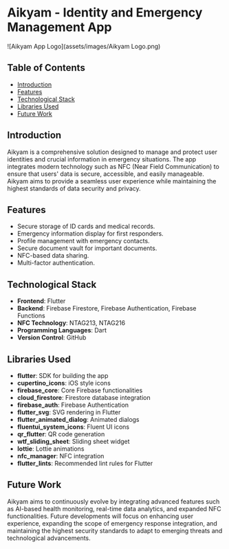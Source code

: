 # Aikyam - Identity and Emergency Management App

![Aikyam App Logo](assets/images/Aikyam Logo.png)

## Table of Contents
- [Introduction](#introduction)
- [Features](#features)
- [Technological Stack](#technological-stack)
- [Libraries Used](#libraries-used)
- [Future Work](#future-work)


## Introduction
Aikyam is a comprehensive solution designed to manage and protect user identities and crucial information in emergency situations. The app integrates modern technology such as NFC (Near Field Communication) to ensure that users' data is secure, accessible, and easily manageable. Aikyam aims to provide a seamless user experience while maintaining the highest standards of data security and privacy.

## Features
- Secure storage of ID cards and medical records.
- Emergency information display for first responders.
- Profile management with emergency contacts.
- Secure document vault for important documents.
- NFC-based data sharing.
- Multi-factor authentication.


## Technological Stack
- **Frontend**: Flutter
- **Backend**: Firebase Firestore, Firebase Authentication, Firebase Functions
- **NFC Technology**: NTAG213, NTAG216
- **Programming Languages**: Dart
- **Version Control**: GitHub


## Libraries Used
- **flutter**: SDK for building the app
- **cupertino_icons**: iOS style icons
- **firebase_core**: Core Firebase functionalities
- **cloud_firestore**: Firestore database integration
- **firebase_auth**: Firebase Authentication
- **flutter_svg**: SVG rendering in Flutter
- **flutter_animated_dialog**: Animated dialogs
- **fluentui_system_icons**: Fluent UI icons
- **qr_flutter**: QR code generation
- **wtf_sliding_sheet**: Sliding sheet widget
- **lottie**: Lottie animations
- **nfc_manager**: NFC integration
- **flutter_lints**: Recommended lint rules for Flutter

## Future Work
Aikyam aims to continuously evolve by integrating advanced features such as AI-based health monitoring, real-time data analytics, and expanded NFC functionalities. Future developments will focus on enhancing user experience, expanding the scope of emergency response integration, and maintaining the highest security standards to adapt to emerging threats and technological advancements.

